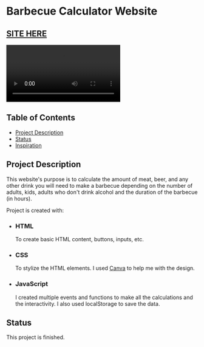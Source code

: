 # Barbecue Calculator Website

## [SITE HERE](https://isabdch.github.io/bbq-calculator/)
![](videos/giphy.mp4)

## Table of Contents

- [Project Description](#project-description)
- [Status](#status)
- [Inspiration](#inspiration)

## Project Description

This website's purpose is to calculate the amount of meat, beer, and any other drink you will need to make a barbecue depending on the number of adults, kids, adults who don't drink alcohol and the duration of the barbecue (in hours).

Project is created with:

- ### HTML

  To create basic HTML content, buttons, inputs, etc.

- ### CSS

  To stylize the HTML elements. I used [Canva](https://www.canva.com/) to help me with the design.

- ### JavaScript

  I created multiple events and functions to make all the calculations and the interactivity. I also used localStorage to save the data.

## Status

This project is finished. 
